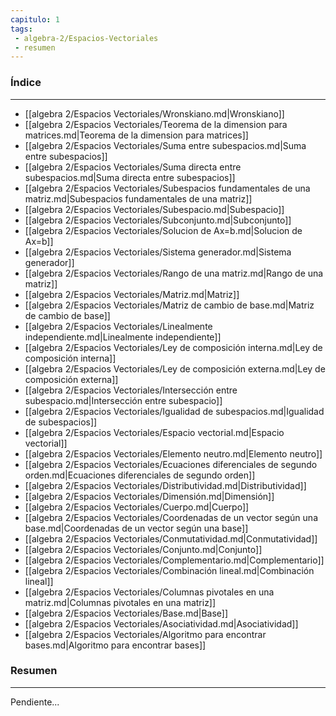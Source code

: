 ```yaml
---
capitulo: 1
tags: 
 - algebra-2/Espacios-Vectoriales
 - resumen
---
```

### Índice 
---
* [[algebra 2/Espacios Vectoriales/Wronskiano.md|Wronskiano]]
* [[algebra 2/Espacios Vectoriales/Teorema de la dimension para matrices.md|Teorema de la dimension para matrices]]
* [[algebra 2/Espacios Vectoriales/Suma entre subespacios.md|Suma entre subespacios]]
* [[algebra 2/Espacios Vectoriales/Suma directa entre subespacios.md|Suma directa entre subespacios]]
* [[algebra 2/Espacios Vectoriales/Subespacios fundamentales de una matriz.md|Subespacios fundamentales de una matriz]]
* [[algebra 2/Espacios Vectoriales/Subespacio.md|Subespacio]]
* [[algebra 2/Espacios Vectoriales/Subconjunto.md|Subconjunto]]
* [[algebra 2/Espacios Vectoriales/Solucion de Ax=b.md|Solucion de Ax=b]]
* [[algebra 2/Espacios Vectoriales/Sistema generador.md|Sistema generador]]
* [[algebra 2/Espacios Vectoriales/Rango de una matriz.md|Rango de una matriz]]
* [[algebra 2/Espacios Vectoriales/Matriz.md|Matriz]]
* [[algebra 2/Espacios Vectoriales/Matriz de cambio de base.md|Matriz de cambio de base]]
* [[algebra 2/Espacios Vectoriales/Linealmente independiente.md|Linealmente independiente]]
* [[algebra 2/Espacios Vectoriales/Ley de composición interna.md|Ley de composición interna]]
* [[algebra 2/Espacios Vectoriales/Ley de composición externa.md|Ley de composición externa]]
* [[algebra 2/Espacios Vectoriales/Intersección entre subespacio.md|Intersección entre subespacio]]
* [[algebra 2/Espacios Vectoriales/Igualidad de subespacios.md|Igualidad de subespacios]]
* [[algebra 2/Espacios Vectoriales/Espacio vectorial.md|Espacio vectorial]]
* [[algebra 2/Espacios Vectoriales/Elemento neutro.md|Elemento neutro]]
* [[algebra 2/Espacios Vectoriales/Ecuaciones diferenciales de segundo orden.md|Ecuaciones diferenciales de segundo orden]]
* [[algebra 2/Espacios Vectoriales/Distributividad.md|Distributividad]]
* [[algebra 2/Espacios Vectoriales/Dimensión.md|Dimensión]]
* [[algebra 2/Espacios Vectoriales/Cuerpo.md|Cuerpo]]
* [[algebra 2/Espacios Vectoriales/Coordenadas de un vector según una base.md|Coordenadas de un vector según una base]]
* [[algebra 2/Espacios Vectoriales/Conmutatividad.md|Conmutatividad]]
* [[algebra 2/Espacios Vectoriales/Conjunto.md|Conjunto]]
* [[algebra 2/Espacios Vectoriales/Complementario.md|Complementario]]
* [[algebra 2/Espacios Vectoriales/Combinación lineal.md|Combinación lineal]]
* [[algebra 2/Espacios Vectoriales/Columnas pivotales en una matriz.md|Columnas pivotales en una matriz]]
* [[algebra 2/Espacios Vectoriales/Base.md|Base]]
* [[algebra 2/Espacios Vectoriales/Asociatividad.md|Asociatividad]]
* [[algebra 2/Espacios Vectoriales/Algoritmo para encontrar bases.md|Algoritmo para encontrar bases]]

### Resumen
---
Pendiente...